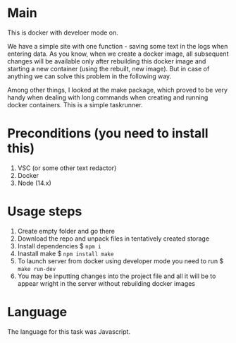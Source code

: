 
# Main

This is docker with develoer mode on.

We have a simple site with one function - saving some text in the logs when entering data. 
As you know, when we create a docker image, all subsequent changes will be available only after rebuilding this docker image and starting a new container (using the rebuilt, new image). But in case of anything we can solve this problem in the following way.

Among other things, I looked at the make package, which proved to be very handy when dealing with long commands when creating and running docker containers. This is a simple taskrunner.

# Preconditions (you need to install this)
1. VSC (or some other text redactor)
2. Docker
3. Node (14.x)

# Usage steps

1. Create empty folder and go there
2. Download the repo and unpack files in tentatively created storage
3. Install dependencies $ `npm i`
4. Inastall make $ `npm install make` 
5. To launch server from docker using developer mode you need to run $ `make run-dev`
6. You may be inputting changes into the project file and all it will be to appear wright in the server without rebuilding docker images

# Language

The language for this task was Javascript.
